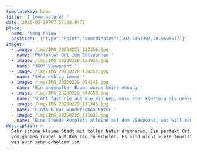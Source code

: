 ```yaml
---
templateKey: home
title: 'I love nature! '
date: 2020-02-29T07:57:08.847Z
place:
  name: 'Nong Khiaw '
  position: '{"type":"Point","coordinates":[102.6167393,20.5695517]}'
images:
  - image: /img/IMG_20200227_122356.jpg
    name: 'Perfekter Ort zum Entspannen '
  - image: /img/IMG_20200228_133925.jpg
    name: '360° Viewpoint '
  - image: /img/IMG_20200228_134254.jpg
    name: 'Sehr neblig immer '
  - image: /img/IMG_20200229_094148.jpg
    name: 'Ein angemalter Baum, warum keine Ahnung '
  - image: /img/IMG_20200229_094658.jpg
    name: 'Sieht fast nie aus wie ein Weg, muss eher klettern als gehen'
  - image: /img/IMG_20200229_131345.jpg
    name: 'Einfach nur wunderschön Natur '
  - image: /img/IMG_20200229_111632.jpg
    name: 'Eine Stunde komplett alleine auf dem Viewpoint, was will man mehr? '
description: >
  Sehr schöne kleine Stadt mit toller Natur drumherum. Ein perfekt Ort um sich
  vom ganzen Trubel auf Koh Tao zu erholen. Es sind nicht viele Touristen hier,
  was auch sehr erholsam ist
---
```


